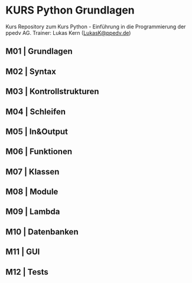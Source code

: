 # KURS Python Grundlagen

Kurs Repository zum Kurs Python - Einführung in die Programmierung der ppedv AG. Trainer: Lukas Kern (LukasK@ppedv.de)

## M01 | Grundlagen

## M02 | Syntax

## M03 | Kontrollstrukturen

## M04 | Schleifen

## M05 | In&Output

## M06 | Funktionen

## M07 | Klassen

## M08 | Module

## M09 | Lambda

## M10 | Datenbanken

## M11 | GUI

## M12 | Tests